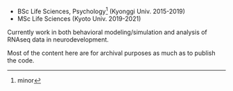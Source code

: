 - BSc Life Sciences, Psychology[^1] (Kyonggi Univ. 2015-2019)
- MSc Life Sciences (Kyoto Univ. 2019-2021)

Currently work in both behavioral modeling/simulation and analysis of RNAseq data in neurodevelopment.

Most of the content here are for archival purposes as much as to publish the code.

[^1]: minor

<!---
SeongchunYang/SeongchunYang is a ✨ special ✨ repository because its `README.md` (this file) appears on your GitHub profile.
You can click the Preview link to take a look at your changes.
--->
